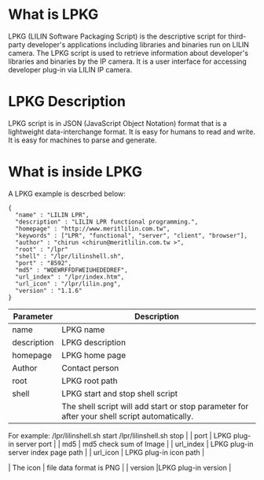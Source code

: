 # What is LPKG
LPKG (LILIN Software Packaging Script) is the descriptive script for third-party developer's applications including libraries and binaries run on LILIN camera.  The LPKG script is used to retrieve information about developer's libraries and binaries by the IP camera.  It is a user interface for accessing developer plug-in via LILIN IP camera.

# LPKG Description
LPKG script is in JSON (JavaScript Object Notation) format that is a lightweight data-interchange format. It is easy for humans to read and write. It is easy for machines to parse and generate.

# What is inside LPKG
A LPKG example is descrbed below:
```
{
  "name" : "LILIN LPR",
  "description" : "LILIN LPR functional programming.",
  "homepage" : "http://www.meritlilin.com.tw",
  "keywords" : ["LPR", "functional", "server", "client", "browser"],
  "author" : "chirun <chirun@meritlilin.com.tw >",
  "root" : "/lpr"
  "shell" : "/lpr/lilinshell.sh",
  "port" : "8592",
  "md5" : "WQEWRFFDFWEIUHEDEDREF",
  "url_index" : "/lpr/index.htm",
  "url_icon" : "/lpr/lilin.png",
  "version" : "1.1.6"
}
```

| Parameter	 	| Description			 |
| --- 			|  --- 				|
| name | LPKG name |
| description | LPKG description |
| homepage | LPKG home page |
|Author | Contact person |
|root	| LPKG root path |
|shell	| LPKG start and stop shell script |
| | The shell script will add start or stop parameter for after your shell script automatically.  
  For example: 
  /lpr/lilinshell.sh start 
  /lpr/lilinshell.sh stop |
| port	| LPKG plug-in server port | 
| md5	| md5 check sum of Image | 
| url_index	| LPKG plug-in server index page path |
| url_icon	| LPKG plug-in icon path |

| The icon | file data format is PNG  |
| version	|LPKG plug-in version |

